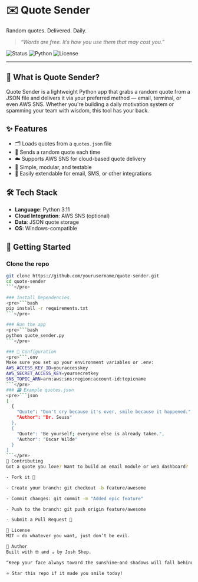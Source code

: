 # ✉️ Quote Sender

Random quotes. Delivered. Daily.

> _“Words are free. It’s how you use them that may cost you.”_

![Status](https://img.shields.io/badge/status-active-brightgreen)
![Python](https://img.shields.io/badge/python-3.11-blue)
![License](https://img.shields.io/badge/license-MIT-yellow)

---

## 🧠 What is Quote Sender?

Quote Sender is a lightweight Python app that grabs a random quote from a JSON file and delivers it via your preferred method — email, terminal, or even AWS SNS. Whether you're building a daily motivation system or spamming your team with wisdom, this tool has your back.

## ✨ Features

- 🗂️ Loads quotes from a `quotes.json` file
- 🔀 Sends a random quote each time
- ☁️ Supports AWS SNS for cloud-based quote delivery
- 🧪 Simple, modular, and testable
- 🔧 Easily extendable for email, SMS, or other integrations

## 🛠️ Tech Stack

- **Language**: Python 3.11
- **Cloud Integration**: AWS SNS (optional)
- **Data**: JSON quote storage
- **OS**: Windows-compatible

## 🚀 Getting Started

### Clone the repo

```bash
git clone https://github.com/yourusername/quote-sender.git
cd quote-sender
```</pre>

### Install Dependencies
<pre>```bash
pip install -r requirements.txt
```</pre>

### Run the app
<pre>```bash
python quote_sender.py
```</pre>

### 🔧 Configuration
<pre>```.env
Make sure you set up your environment variables or .env:
AWS_ACCESS_KEY_ID=youraccesskey
AWS_SECRET_ACCESS_KEY=yoursecretkey
SNS_TOPIC_ARN=arn:aws:sns:region:account-id:topicname
```</pre>
### 🗃️ Example quotes.json
<pre>```json
[
  {
    "Quote": "Don't cry because it's over, smile because it happened.",
    "Author": "Dr. Seuss"
  },
  {
    "Quote": "Be yourself; everyone else is already taken.",
    "Author": "Oscar Wilde"
  }
]
```</pre>
🤝 Contributing
Got a quote you love? Want to build an email module or web dashboard?

- Fork it 🍴

- Create your branch: git checkout -b feature/awesome

- Commit changes: git commit -m "Added epic feature"

- Push to the branch: git push origin feature/awesome

- Submit a Pull Request 🧠

📜 License
MIT — do whatever you want, just don’t be evil.

🧠 Author
Built with 🤓 and ☕ by Josh Shep.

“Keep your face always toward the sunshine—and shadows will fall behind you.” – Walt Whitman

⭐ Star this repo if it made you smile today!
